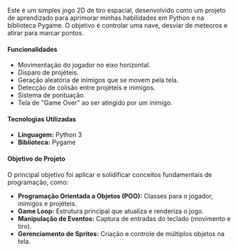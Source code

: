 Este é um simples jogo 2D de tiro espacial, desenvolvido como um projeto de aprendizado para aprimorar minhas habilidades em Python e na biblioteca Pygame. O objetivo é controlar uma nave, desviar de meteoros e atirar para marcar pontos.

#### **Funcionalidades**
*   Movimentação do jogador no eixo horizontal.
*   Disparo de projéteis.
*   Geração aleatória de inimigos que se movem pela tela.
*   Detecção de colisão entre projéteis e inimigos.
*   Sistema de pontuação.
*   Tela de "Game Over" ao ser atingido por um inimigo.

#### **Tecnologias Utilizadas**
*   **Linguagem:** Python 3
*   **Biblioteca:** Pygame

#### **Objetivo do Projeto**
O principal objetivo foi aplicar e solidificar conceitos fundamentais de programação, como:
*   **Programação Orientada a Objetos (POO):** Classes para o jogador, inimigos e projéteis.
*   **Game Loop:** Estrutura principal que atualiza e renderiza o jogo.
*   **Manipulação de Eventos:** Captura de entradas do teclado (movimento e tiro).
*   **Gerenciamento de Sprites:** Criação e controle de múltiplos objetos na tela.
